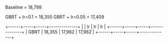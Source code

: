 Baseline = 18,798

GBRT + lr=0.1 = 18,355
GBRT + lr=0.05 = 17,409

+------+-----+-----+--------------+
|      | lr  | lr  | lr           |
+------+-----+-----+--------------+
| GBRT | 18,355 | 17,962 | 17,962 |
+------+-----+-----+--------------+

